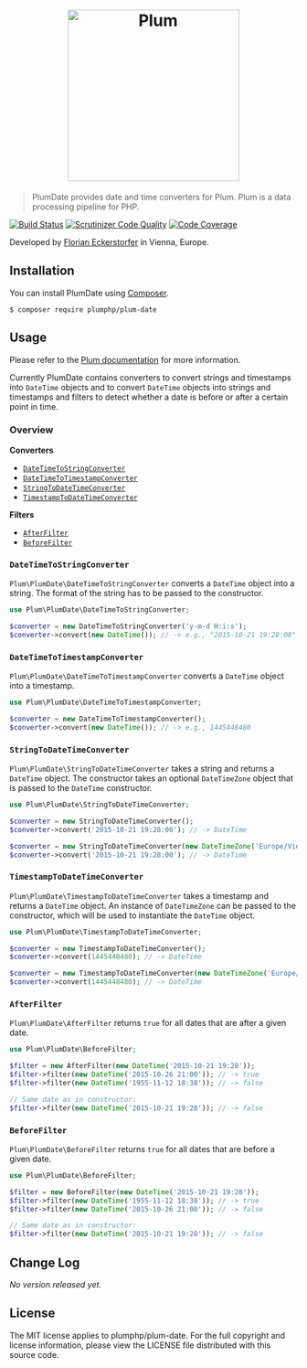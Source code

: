 <h1 align="center">
    <img src="http://cdn.florian.ec/plum-logo.svg" alt="Plum" width="300">
</h1>

> PlumDate provides date and time converters for Plum. Plum is a data processing pipeline for PHP.

[![Build Status](https://travis-ci.org/plumphp/plum-date.svg)](https://travis-ci.org/plumphp/plum-date)
[![Scrutinizer Code Quality](https://scrutinizer-ci.com/g/plumphp/plum-date/badges/quality-score.png?b=master)](https://scrutinizer-ci.com/g/plumphp/plum-date/?branch=master)
[![Code Coverage](https://scrutinizer-ci.com/g/plumphp/plum-date/badges/coverage.png?b=master)](https://scrutinizer-ci.com/g/plumphp/plum-date/?branch=master)

Developed by [Florian Eckerstorfer](https://florian.ec) in Vienna, Europe.


Installation
------------

You can install PlumDate using [Composer](http://getcomposer.org).

```shell
$ composer require plumphp/plum-date
```


Usage
-----

Please refer to the [Plum documentation](https://github.com/plumphp/plum/blob/master/docs/index.md) for more
information.

Currently PlumDate contains converters to convert strings and timestamps into `DateTime` objects and to convert
`DateTime` objects into strings and timestamps and filters to detect whether a date is before or after a certain point
in time.

### Overview

**Converters**

- [`DateTimeToStringConverter`](#DateTimeToStringConverter)
- [`DateTimeToTimestampConverter`](#DateTimeToTimestampConverter)
- [`StringToDateTimeConverter`](#StringToDateTimeConverter)
- [`TimestampToDateTimeConverter`](#TimestampToDateTimeConverter)

**Filters**

- [`AfterFilter`](#afterfilter)
- [`BeforeFilter`](#beforefilter)

### `DateTimeToStringConverter`

`Plum\PlumDate\DateTimeToStringConverter` converts a `DateTime` object into a string. The format of the string has to
be passed to the constructor.

```php
use Plum\PlumDate\DateTimeToStringConverter;

$converter = new DateTimeToStringConverter('y-m-d H:i:s');
$converter->convert(new DateTime()); // -> e.g., "2015-10-21 19:28:00"
```

### `DateTimeToTimestampConverter`

`Plum\PlumDate\DateTimeToTimestampConverter` converts a `DateTime` object into a timestamp.

```php
use Plum\PlumDate\DateTimeToTimestampConverter;

$converter = new DateTimeToTimestampConverter();
$converter->convert(new DateTime()); // -> e.g., 1445448480
```

### `StringToDateTimeConverter`

`Plum\PlumDate\StringToDateTimeConverter` takes a string and returns a `DateTime` object. The constructor takes an
optional `DateTimeZone` object that is passed to the `DateTime` constructor.

```php
use Plum\PlumDate\StringToDateTimeConverter;

$converter = new StringToDateTimeConverter();
$converter->convert('2015-10-21 19:28:00'); // -> DateTime

$converter = new StringToDateTimeConverter(new DateTimeZone('Europe/Vienna'));
$converter->convert('2015-10-21 19:28:00'); // -> DateTime
```

### `TimestampToDateTimeConverter`

`Plum\PlumDate\TimestampToDateTimeConverter` takes a timestamp and returns a `DateTime` object. An instance of
`DateTimeZone` can be passed to the constructor, which will be used to instantiate the `DateTime` object.

```php
use Plum\PlumDate\TimestampToDateTimeConverter;

$converter = new TimestampToDateTimeConverter();
$converter->convert(1445448480); // -> DateTime

$converter = new TimestampToDateTimeConverter(new DateTimeZone('Europe/Vienna'));
$converter->convert(1445448480); // -> DateTime
```

### `AfterFilter`

`Plum\PlumDate\AfterFilter` returns `true` for all dates that are after a given date.

```php
use Plum\PlumDate\BeforeFilter;

$filter = new AfterFilter(new DateTime('2015-10-21 19:28'));
$filter->filter(new DateTime('2015-10-26 21:00')); // -> true
$filter->filter(new DateTime('1955-11-12 18:38')); // -> false

// Same date as in constructor:
$filter->filter(new DateTime('2015-10-21 19:28')); // -> false
```

### `BeforeFilter`

`Plum\PlumDate\BeforeFilter` returns `true` for all dates that are before a given date.

```php
use Plum\PlumDate\BeforeFilter;

$filter = new BeforeFilter(new DateTime('2015-10-21 19:28'));
$filter->filter(new DateTime('1955-11-12 18:38')); // -> true
$filter->filter(new DateTime('2015-10-26 21:00')); // -> false

// Same date as in constructor:
$filter->filter(new DateTime('2015-10-21 19:28')); // -> false
```


Change Log
----------

*No version released yet.*


License
-------

The MIT license applies to plumphp/plum-date. For the full copyright and license information,
please view the LICENSE file distributed with this source code.
